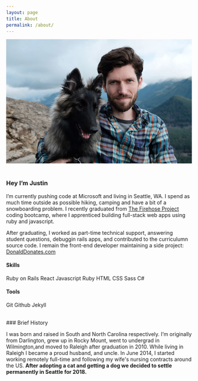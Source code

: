 ```yaml
---
layout: page
title: About
permalink: /about/
---
```



![Justin and Finn](/../images/about-pic.jpg)
<br /><br/>
### Hey I’m Justin

<!-- <del>Lewes,&nbsp;DE</del> <del>Denver,&nbsp;CO</del> <del>Sacramento,&nbsp;CA</del> <del>Seattle,&nbsp;WA</del> <del>Reno, NV</del> <del>Grand Junction, CO</del> <del>Seattle, WA</del> <del>Anchorage, AK</del>, <del>San Jose, CA</del> until early Dec -->

I’m currently pushing code at Microsoft and living in Seattle, WA. I spend as much time outside as possible hiking, camping and have a bit of a snowboarding problem. I recently graduated from <a href="http://www.thefirehoseproject.com/">The&nbsp;Firehose&nbsp;Project</a> coding bootcamp, where I apprenticed building full-stack web apps using ruby and javascript.

After graduating, I worked as part-time technical support, answering student questions, debuggin rails apps, and contributed to the curriculumn source code. I remain the front-end developer maintaining a side project: <a href="https://donalddonates.com/">DonaldDonates.com</a>

#### Skills
<span class="badge">Ruby on Rails</span>
<span class="badge">React</span>
<span class="badge">Javascript</span>
<span class="badge">Ruby</span>
<span class="badge">HTML</span>
<span class="badge">CSS</span>
<span class="badge">Sass</span>
<span class="badge">C#</span>

#### Tools
<span class="badge">Git</span>
<span class="badge">Github</span>
<span class="badge">Jekyll</span>

<br />
### Brief History

I was born and raised in South and North Carolina respectively. I’m originally from Darlington, grew up in Rocky Mount, went to undergrad in Wilmington,and moved to Raleigh after graduation in 2010. While living in Raleigh I became a proud husband, and uncle. In June 2014, I started working remotely full-time and following my wife's nursing contracts around the US. **After adopting a cat and getting a dog we decided to settle permanently in Seattle for 2018.**

<!--<div id="about-position" class="rellax-uncentered" data-rellax-speed="-7"><h1 class="section-headline">ABOUT</h1></div>-->
